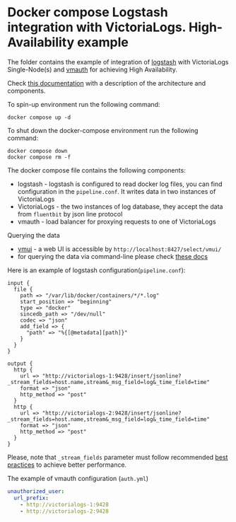 # Docker compose Logstash integration with VictoriaLogs. High-Availability example

The folder contains the example of integration of [logstash](https://www.elastic.co/logstash) with VictoriaLogs Single-Node(s) and [vmauth](https://docs.victoriametrics.com/vmauth/) for achieving High Availability.

Check [this documentation](https://docs.victoriametrics.com/victorialogs/#high-availability) with a description of the architecture and components.

To spin-up environment  run the following command:

```shell
docker compose up -d 
```

To shut down the docker-compose environment run the following command:

```shell
docker compose down
docker compose rm -f
```

The docker compose file contains the following components:

* logstash - logstash is configured to read docker log files, you can find configuration in the `pipeline.conf`. It writes data in two instances of VictoriaLogs
* VictoriaLogs - the two instances of log database, they accept the data from `fluentbit` by json line protocol
* vmauth - load balancer for proxying requests to one of VictoriaLogs

Querying the data

* [vmui](https://docs.victoriametrics.com/victorialogs/querying/#vmui) - a web UI is accessible by `http://localhost:8427/select/vmui/`
* for querying the data via command-line please check [these docs](https://docs.victoriametrics.com/victorialogs/querying/#command-line)


Here is an example of logstash configuration(`pipeline.conf`):

```text
input {
  file {
    path => "/var/lib/docker/containers/*/*.log"
    start_position => "beginning"
    type => "docker"
    sincedb_path => "/dev/null"
    codec => "json"
    add_field => {
      "path" => "%{[@metadata][path]}"
    }
  }
}

output {
  http {
    url => "http://victorialogs-1:9428/insert/jsonline?_stream_fields=host.name,stream&_msg_field=log&_time_field=time"
    format => "json"
    http_method => "post"
  }
  http {
    url => "http://victorialogs-2:9428/insert/jsonline?_stream_fields=host.name,stream&_msg_field=log&_time_field=time"
    format => "json"
    http_method => "post"
  }
}
```

Please, note that `_stream_fields` parameter must follow recommended [best practices](https://docs.victoriametrics.com/victorialogs/keyconcepts/#stream-fields) to achieve better performance.

The example of vmauth configuration (`auth.yml`)

```yaml
unauthorized_user:
  url_prefix:
    - http://victorialogs-1:9428
    - http://victorialogs-2:9428
```